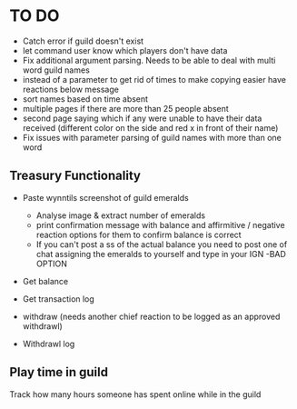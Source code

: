 # TO DO
- Catch error if guild doesn't exist
- let command user know which players don't have data
- Fix additional argument parsing. Needs to be able to deal with multi word guild names
- instead of a parameter to get rid of times to make copying easier have reactions below message
- sort names based on time absent
- multiple pages if there are more than 25 people absent
- second page saying which if any were unable to have their data received (different color on the side and red x in front of their name)
- Fix issues with parameter parsing of guild names with more than one word






## Treasury Functionality
- Paste wynntils screenshot of guild emeralds
    - Analyse image & extract number of emeralds
    - print confirmation message with balance and affirmitive / negative reaction options for them to confirm balance is correct
    - If you can't post a ss of the actual balance you need to post one of chat assigning the emeralds to yourself and type in your IGN -BAD OPTION

- Get balance

- Get transaction log

- withdraw <reason> (needs another chief reaction to be logged as an approved withdrawl)

- Withdrawl log

## Play time in guild
Track how many hours someone has spent online while in the guild